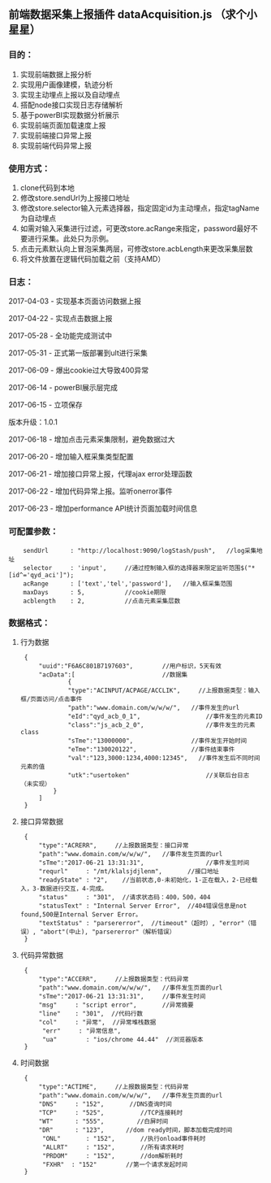 ## 前端数据采集上报插件 dataAcquisition.js （求个小星星）

### 目的：
1. 实现前端数据上报分析
2. 实现用户画像建模，轨迹分析
3. 实现主动埋点上报以及自动埋点
4. 搭配node接口实现日志存储解析
5. 基于powerBI实现数据分析展示
6. 实现前端页面加载速度上报 
7. 实现前端接口异常上报     
8. 实现前端代码异常上报	

### 使用方式：
1. clone代码到本地
2. 修改store.sendUrl为上报接口地址
3. 修改store.selector输入元素选择器，指定固定id为主动埋点，指定tagName为自动埋点
4. 如需对输入采集进行过滤，可更改store.acRange来指定，password最好不要进行采集。此处只为示例。
5. 点击元素默认向上冒泡采集两层，可修改store.acbLength来更改采集层数
6. 将文件放置在逻辑代码加载之前（支持AMD）

### 日志：
2017-04-03 - 实现基本页面访问数据上报

2017-04-22 - 实现点击数据上报

2017-05-28 - 全功能完成测试中

2017-05-31 - 正式第一版部署到ult进行采集

2017-06-09 - 爆出cookie过大导致400异常

2017-06-14 - powerBI展示层完成

2017-06-15 - 立项保存

版本升级：1.0.1

2017-06-18 - 增加点击元素采集限制，避免数据过大

2017-06-20 - 增加输入框采集类型配置

2017-06-21 - 增加接口异常上报，代理ajax error处理函数

2017-06-22 - 增加代码异常上报。监听onerror事件

2017-06-23 - 增加performance API统计页面加载时间信息

### 可配置参数：
        sendUrl      : "http://localhost:9090/logStash/push",   //log采集地址
        selector     : 'input',     //通过控制输入框的选择器来限定监听范围$("*[id^='qyd_aci']");
        acRange      : ['text','tel','password'],   //输入框采集范围
        maxDays      : 5,           //cookie期限
        acblength    : 2,           //点击元素采集层数
### 数据格式：
1. 行为数据

		{
			"uuid":"F6A6C801B7197603",        //用户标识，5天有效
			"acData":[						  //数据集
					{
					"type":"ACINPUT/ACPAGE/ACCLIK",     //上报数据类型：输入框/页面访问/点击事件
					"path":"www.domain.com/w/w/w/",   //事件发生的url
					"eId":"qyd_acb_0_1",				  //事件发生的元素ID	
					"class":"js_acb_2_0",				  //事件发生的元素class	
					"sTme":"13000000",				  //事件发生开始时间
					"eTme":"130020122",				  //事件结束事件							
					"val":"123,3000:1234,4000:12345",   //事件发生后不同时间元素的值	  		
					"utk":"usertoken"					  //关联后台日志							（未实现）
				}
			]
		}
	
2. 接口异常数据
	
		{
	        "type":"ACRERR",     //上报数据类型：接口异常
	        "path":"www.domain.com/w/w/w/",   //事件发生页面的url
	        "sTme":"2017-06-21 13:31:31",				  //事件发生时间
	        "requrl"     : "/mt/klalsjdjlenm",       //接口地址
	        "readyState" : "2",    //当前状态,0-未初始化，1-正在载入，2-已经载入，3-数据进行交互，4-完成。
	        "status"     : "301",  //请求状态码：400，500，404
	        "statusText" : "Internal Server Error",  //404错误信息是not found,500是Internal Server Error。
			"textStatus" : "parsererror",  //timeout"（超时）, "error"（错误）, "abort"(中止), "parsererror"（解析错误）     
	    }
    
3. 代码异常数据
	
		{
	        "type":"ACCERR",     //上报数据类型：代码异常
	        "path":"www.domain.com/w/w/w/",   //事件发生页面的url
	        "sTme":"2017-06-21 13:31:31",	  //事件发生时间
	        "msg"     : "script error",       //异常摘要
	        "line"    : "301",  //代码行数
	        "col"     : "异常",  //异常堆栈数据
			 "err"     : "异常信息",  
			 "ua"		 : "ios/chrome 44.44"  //浏览器版本
	    }
    
4. 时间数据
	
		{
		    "type":"ACTIME",     //上报数据类型：代码异常
		    "path":"www.domain.com/w/w/w/",   //事件发生页面的url
		    "DNS"     : "152",       //DNS查询时间
		    "TCP"     : "525",  		//TCP连接耗时
		    "WT"      : "555",  	   //白屏时间
		    "DR"      : "123", 		//dom ready时间，脚本加载完成时间
			 "ONL"		 : "152",  		//执行onload事件耗时
			 "ALLRT"	 : "152",  		//所有请求耗时
			 "PRDOM"	 : "152",  		//dom解析耗时
			 "FXHR"	 : "152"  		//第一个请求发起时间
		}
		
		
